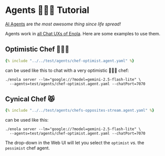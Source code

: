 <!--
    SPDX-License-Identifier: Apache-2.0

    Copyright 2025 The Enola <https://enola.dev> Authors

    Licensed under the Apache License, Version 2.0 (the "License");
    you may not use this file except in compliance with the License.
    You may obtain a copy of the License at

        https://www.apache.org/licenses/LICENSE-2.0

    Unless required by applicable law or agreed to in writing, software
    distributed under the License is distributed on an "AS IS" BASIS,
    WITHOUT WARRANTIES OR CONDITIONS OF ANY KIND, either express or implied.
    See the License for the specific language governing permissions and
    limitations under the License.
-->

# Agents 🕵🏾‍♀️ Tutorial

[AI Agents](../concepts/agent.md) are _the most awesome thing since life spread!_

Agents work in [all Chat UXs of Enola](chat.md). Here are some examples to use them.

<!-- TODO Replace ./enola with container, and test/agents with http://github.com ... raw ... -->

## Optimistic Chef 👨🏽‍🍳

```yaml
{% include "../../test/agents/chef-optimist.agent.yaml" %}
```

can be used like this to chat with a very optimistic 👨🏽‍🍳 chef:

    ./enola server --lm="google://?model=gemini-2.5-flash-lite" \
      --agents=test/agents/chef-optimist.agent.yaml --chatPort=7070

## Cynical Chef 😾

```yaml
{% include "../../test/agents/chefs-opposites-stream.agent.yaml" %}
```

can be used like this:

    ./enola server --lm="google://?model=gemini-2.5-flash-lite" \
      --agents=test/agents/chef-optimist.agent.yaml --chatPort=7070

The drop-down in the Web UI will let you select the `optimist` _vs._ the `pessimist` chef agent.
